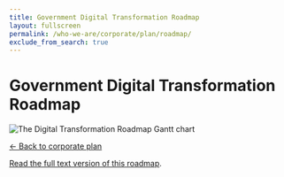 ```yaml
---
title: Government Digital Transformation Roadmap
layout: fullscreen
permalink: /who-we-are/corporate/plan/roadmap/
exclude_from_search: true
---
```


# Government Digital Transformation Roadmap

<a name="image"></a>
<img src="{% asset_path roadmap %}" alt="The Digital Transformation Roadmap Gantt chart">

[&larr; Back to corporate plan](/who-we-are/corporate/plan/#the-digital-transformation-roadmap)

[Read the full text version of this roadmap]({{site.baseurl}}/who-we-are/corporate/plan/roadmap-text/).
